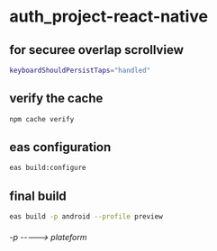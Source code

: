 # auth_project-react-native

##  for securee overlap scrollview
```bash
keyboardShouldPersistTaps="handled"
```


##  verify the cache
```bash
npm cache verify
```

## eas configuration
```bash
eas build:configure
```


## final build
```bash
eas build -p android --profile preview  
```

###### -p -----> plateform
